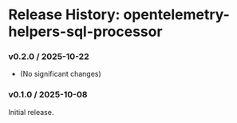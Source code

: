 # Release History: opentelemetry-helpers-sql-processor

### v0.2.0 / 2025-10-22

* (No significant changes)

### v0.1.0 / 2025-10-08

Initial release.
